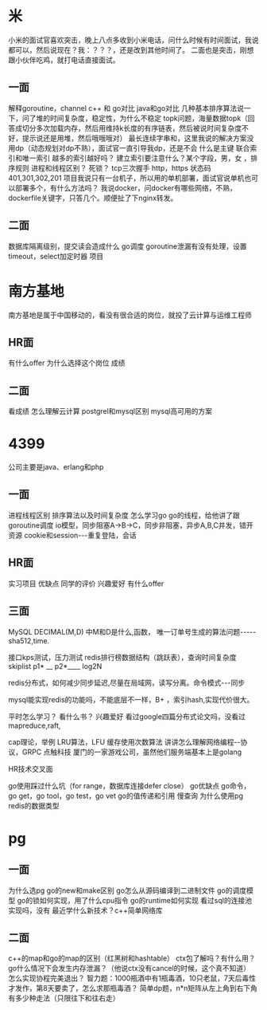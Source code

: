 # 米
小米的面试官喜欢突击，晚上八点多收到小米电话，问什么时候有时间面试，我说都可以，然后说现在？我：？？？，还是改到其他时间了。
二面也是突击，刚想跟小伙伴吃鸡，就打电话直接面试。

## 一面

解释goroutine，channel
c++ 和 go对比
java和go对比
几种基本排序算法说一下，问了堆的时间复杂度，稳定性，为什么不稳定
topk问题，海量数据topk（回答成切分多次加载内存，然后用维持k长度的有序链表，然后被说时间复杂度不好，提示说还是用堆，然后哦哦哦对）
最长连续字串和，这里我说的解决方案没用dp（动态规划对dp不熟），面试官一直引导我dp，还是不会
什么是主键
联合索引和唯一索引
越多的索引越好吗？
建立索引要注意什么？某个字段，男，女 ，排序规则
进程和线程区别？
死锁？
tcp三次握手
http，https
状态码401,301,302,201
项目我说只有一台机子，所以用的单机部署，面试官说单机也可以部署多个，有什么方法吗？
我说docker，问docker有哪些网络，不熟，dockerfile关键字，只答几个。顺便扯了下nginx转发。
## 二面
数据库隔离级别，提交读会造成什么
go调度
goroutine泄漏有没有处理，设置timeout，select加定时器
项目

# 南方基地
南方基地是属于中国移动的，看没有很合适的岗位，就投了云计算与运维工程师

## HR面

有什么offer
为什么选择这个岗位
成绩
## 二面

看成绩
怎么理解云计算
postgrel和mysql区别
mysql高可用的方案

# 4399
公司主要是java、erlang和php

## 一面

进程线程区别
排序算法以及时间复杂度
怎么学习go
go的线程，给他讲了跟goroutine调度
io模型，同步阻塞A->B->C，同步非阻塞，异步A,B,C并发，错开资源
cookie和session---重复登陆，会话
## HR面

实习项目
优缺点
同学的评价
兴趣爱好
有什么offer
## 三面

MySQL DECIMAL(M,D) 中M和D是什么,函数，
唯一订单号生成的算法问题-----sha512,time.

接口kps测试，压力测试
redis排行榜数据结构（跳跃表），查询时间复杂度
skiplist
p1* __   p2*____   log2N



redis分布式，如何减少同步延迟,尽量在局域网，读写分离。命令模式---同步


mysql能实现redis的功能吗，不能底层不一样，B+ ，索引hash,实现代价很大。


平时怎么学习？
看什么书？
兴趣爱好
看过google四篇分布式论文吗，没看过mapreduce,raft,



cap理论，举例
LRU算法，LFU  缓存使用次数算法
讲讲怎么理解网络编程--协议，GRPC
点触科技
厦门的一家游戏公司，虽然他们服务端基本上是golang

HR技术交叉面

go使用踩过什么坑（for range，数据库连接defer close）
go优缺点
go命令，go get，go tool，go test，go vet
go的值传递和引用
慢查询
为什么使用pg
redis的数据类型

# pg
## 一面

为什么选pg
go的new和make区别
go怎么从源码编译到二进制文件
go的调度模型
go的锁如何实现，用了什么cpu指令
go的runtime如何实现
看过sql的连接池实现吗，没有
最近学什么新技术？c++简单网络库

## 二面

c++的map和go的map的区别（红黑树和hashtable）
ctx包了解吗？有什么用？
go什么情况下会发生内存泄漏？（他说ctx没有cancel的时候，这个真不知道）
怎么实现协程完美退出？
智力题：1000瓶酒中有1瓶毒酒，10只老鼠，7天后毒性才发作，第8天要卖了，怎么求那瓶毒酒？
简单dp题，n*n矩阵从左上角到右下角有多少种走法（只限往下和往右走）


